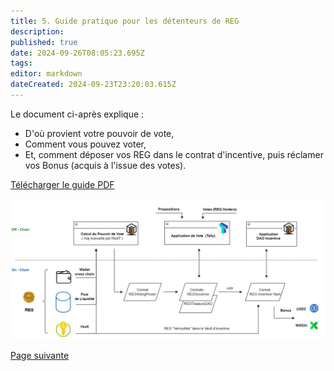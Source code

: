 ```yaml
---
title: 5. Guide pratique pour les détenteurs de REG
description:
published: true
date: 2024-09-26T08:05:23.695Z
tags:
editor: markdown
dateCreated: 2024-09-23T23:20:03.615Z
---
```


Le document ci-après explique :

- D'où provient votre pouvoir de vote,
- Comment vous pouvez voter,
- Et, comment déposer vos REG dans le contrat d'incentive, puis réclamer vos Bonus (acquis à l'issue des votes).

[Télécharger le guide PDF](/fr/documents/tuto_gov_v1_1.0.pdf)

![](/fr/assets/img/schema_dao_v1.jpg)

[Page suivante](/fr/DAO/Perspectives)
